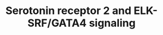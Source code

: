 ---
annotations:
- id: PW:0000854
  parent: signaling pathway
  type: Pathway Ontology
  value: serotonin signaling pathway
- id: CL:0000540
  parent: animal cell
  type: Cell Type Ontology
  value: neuron
authors:
- Aruke
- Khanspers
- MaintBot
- AlexanderPico
- Thomas
- AllanKuchinsky
- Andra
- Egonw
- Zari
- Eweitz
description: This pathway is courtesy of Ariadne Genomics Pathway Studio.  Proteins
  on this pathway have targeted assays available via the [https://assays.cancer.gov/available_assays?wp_id=WP732
  CPTAC Assay Portal]
last-edited: 2021-12-17
organisms:
- Homo sapiens
redirect_from:
- /index.php/Pathway:WP732
- /instance/WP732
- /instance/WP732_rr120591
revision: r120591
schema-jsonld:
- '@context': https://schema.org/
  '@id': https://wikipathways.github.io/pathways/WP732.html
  '@type': Dataset
  creator:
    '@type': Organization
    name: WikiPathways
  description: This pathway is courtesy of Ariadne Genomics Pathway Studio.  Proteins
    on this pathway have targeted assays available via the [https://assays.cancer.gov/available_assays?wp_id=WP732
    CPTAC Assay Portal]
  keywords:
  - 1,4,5-Insp3
  - Calcium
  - ELK1
  - ELK4
  - GATA4
  - GNAQ
  - HRAS
  - HTR2A
  - HTR2B
  - HTR2C
  - ITPR1
  - KRAS
  - MAP2K1
  - MAP2K2
  - MAPK1
  - MAPK3
  - MAPKAPK2
  - NRAS
  - RAF1
  - RASGRF1
  - RASGRP1
  - SRF
  - Serotonin
  license: CC0
  name: Serotonin receptor 2 and ELK-SRF/GATA4 signaling
seo: CreativeWork
title: Serotonin receptor 2 and ELK-SRF/GATA4 signaling
wpid: WP732
---